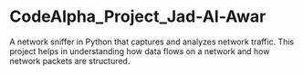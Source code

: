 # CodeAlpha_Project_Jad-Al-Awar
A network sniffer in Python that captures and analyzes network traffic. This project helps in understanding how data flows on a network and how network packets are structured.
